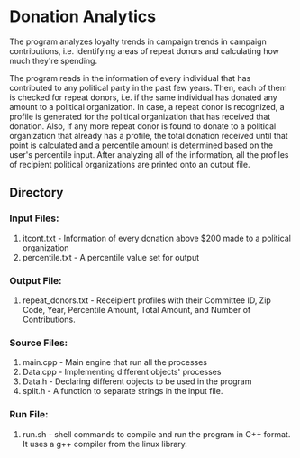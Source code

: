 # Donation Analytics
The program analyzes loyalty trends in campaign trends in campaign contributions, i.e. identifying areas of repeat donors and calculating how much they're spending.

The program reads in the information of every individual that has contributed to any political party in the past few years. Then, each of them is checked for repeat donors, i.e. if the same individual has donated any amount to a political organization. In case, a repeat donor is recognized, a profile is generated for the political organization that has received that donation. Also, if any more repeat donor is found to donate to a political organization that already has a profile, the total donation received until that point is calculated and a percentile amount is determined based on the user's percentile input. After analyzing all of the information, all the profiles of recipient political organizations are printed onto an output file.

## Directory

### Input Files:
1. itcont.txt - Information of every donation above $200 made to a political organization 
2. percentile.txt - A percentile value set for output

### Output File:
1. repeat_donors.txt - Receipient profiles with their Committee ID, Zip Code, Year, Percentile Amount, Total Amount, and Number of                        Contributions. 

### Source Files:
1. main.cpp - Main engine that run all the processes
2. Data.cpp - Implementing different objects' processes
3. Data.h - Declaring different objects to be used in the program
4. split.h - A function to separate strings in the input file.

### Run File:
1. run.sh - shell commands to compile and run the program in C++ format. It uses a g++ compiler from the linux library.
